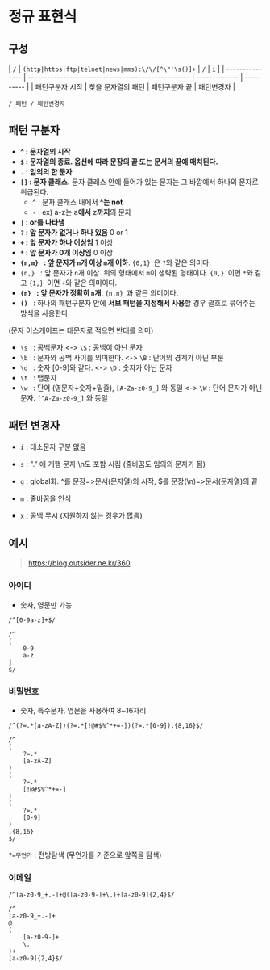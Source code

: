 # 정규 표현식

## 구성

| `/`             | `(http|https|ftp|telnet|news|mms):\/\/[^\"'\s()]+` | `/`           | `i`        |
| --------------- | -------------------------------------------------- | ------------- | ---------- |
| 패턴구분자 시작 | 찾을 문자열의 패턴                                 | 패턴구분자 끝 | 패턴변경자 |

`/ 패턴 / 패턴변경자`



## 패턴 구분자

- **`^` : 문자열의 시작**
- **`$` : 문자열의 종료. 옵션에 따라 문장의 끝 또는 문서의 끝에 매치된다.**
- **`.` : 임의의 한 문자**
- **`[]` : 문자 클래스.** 문자 클래스 안에 들어가 있는 문자는 그 바깥에서 하나의 문자로 취급된다.
  - `^` : 문자 클래스 내에서 **^는 not**
  - `-` : ex) a-z는 a**에서** z**까지**의 문자
- **`|` : or를 나타냄**
- **`?` : 앞 문자가 없거나 하나 있음** 0 or 1
- **`+` : 앞 문자가 하나 이상임** 1 이상
- **`*` : 앞 문자가 0개 이상임** 0 이상
- **`{n,m} ` : 앞 문자가 `n`개 이상 `m`개 이하**. `{0,1} `은 `?`와 같은 의미다.
- `{n,} ` : 앞 문자가 `n`개 이상. 위의 형태에서 `m`이 생략된 형태이다. `{0,} `이면 `*`와 같고 `{1,} `이면 `+`와 같은 의미이다.
- **`{n} ` : 앞 문자가 정확히 `n`개**. `{n,n} `과 같은 의미이다.
- **`() `** : 하나의 패턴구분자 안에 **서브 패턴을 지정해서 사용**할 경우 괄호로 묶어주는 방식을 사용한다.

(문자 이스케이프는 대문자로 적으면 반대를 의미)

- `\s ` : 공백문자 <-> `\S` : 공백이 아닌 문자
- `\b ` : 문자와 공백 사이를 의미한다. <-> `\B` : 단어의 경계가 아닌 부분
- `\d ` : 숫자 [0-9]와 같다. <-> `\D` : 숫자가 아닌 문자
- `\t ` : 탭문자
- `\w ` : 단어 (영문자+숫자+밑줄), `[A-Za-z0-9_]` 와 동일 <-> `\W` : 단어 문자가 아닌 문자. `[^A-Za-z0-9_]` 와 동일



## 패턴 변경자

- `i` : 대소문자 구분 없음
- `s` : "." 에 개행 문자 \n도 포함 시킴 (줄바꿈도 임의의 문자가 됨)
- `g` : global화. ^를 문장=>문서(문자열)의 시작, $를 문장(\n)=>문서(문자열)의 끝

- `m` : 줄바꿈을 인식
- `x` :  공백 무시 (지원하지 않는 경우가 많음)



## 예시

> https://blog.outsider.ne.kr/360

### 아이디

- 숫자, 영문만 가능

```
/^[0-9a-z]+$/
```

```
/^
[
	0-9
	a-z
]
$/
```



### 비밀번호

- 숫자, 특수문자, 영문을 사용하여 8~16자리

```
/^(?=.*[a-zA-Z])(?=.*[!@#$%^*+=-])(?=.*[0-9]).{8,16}$/
```

```
/^
(
	?=.*
	[a-zA-Z]
)
(
	?=.*
	[!@#$%^*+=-]
)
(
	?=.*
	[0-9]
)
.{8,16}
$/
```

`?=무언가` : 전방탐색 (무언가를 기준으로 앞쪽을 탐색)





### 이메일

```
/^[a-z0-9_+.-]+@([a-z0-9-]+\.)+[a-z0-9]{2,4}$/
```

```
/^
[a-z0-9_+.-]+
@
(
	[a-z0-9-]+
	\.
)+
[a-z0-9]{2,4}$/
```





